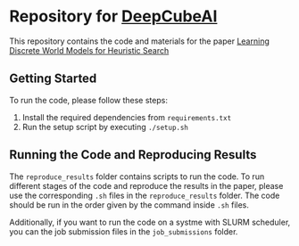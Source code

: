 # Repository for [DeepCubeAI](https://rlj.cs.umass.edu/2024/papers/Paper225.html) 

This repository contains the code and materials for the paper [Learning Discrete World Models for Heuristic Search](https://rlj.cs.umass.edu/2024/papers/Paper225.html)

## Getting Started

To run the code, please follow these steps:

1. Install the required dependencies from `requirements.txt`
2. Run the setup script by executing `./setup.sh`

## Running the Code and Reproducing Results

The `reproduce_results` folder contains scripts to run the code. To run different stages of the code and reproduce the results in the paper, please use the corresponding `.sh` files in the `reproduce_results` folder. The code should be run in the order given by the command inside `.sh` files.

Additionally, if you want to run the code on a systme with SLURM scheduler, you can the job submission files in the `job_submissions` folder.